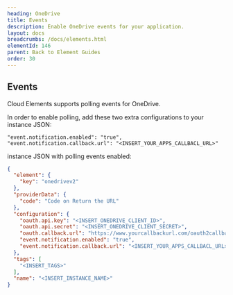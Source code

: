 ```yaml
---
heading: OneDrive
title: Events
description: Enable OneDrive events for your application.
layout: docs
breadcrumbs: /docs/elements.html
elementId: 146
parent: Back to Element Guides
order: 30
---
```


## Events

Cloud Elements supports polling events for OneDrive.

In order to enable polling, add these two extra configurations to your instance JSON:

```
"event.notification.enabled": "true",
"event.notification.callback.url": "<INSERT_YOUR_APPS_CALLBACL_URL>"
```

instance JSON with polling events enabled:

```json
{
  "element": {
    "key": "onedrivev2"
  },
  "providerData": {
    "code": "Code on Return the URL"
  },
  "configuration": {
    "oauth.api.key": "<INSERT_ONEDRIVE_CLIENT_ID>",
    "oauth.api.secret": "<INSERT_ONEDRIVE_CLIENT_SECRET>",
    "oauth.callback.url": "https://www.yourcallbackurl.com/oauth2callback",
    "event.notification.enabled": "true",
    "event.notification.callback.url": "<INSERT_YOUR_APPS_CALLBACL_URL>"
  },
  "tags": [
    "<INSERT_TAGS>"
  ],
  "name": "<INSERT_INSTANCE_NAME>"
}
```
